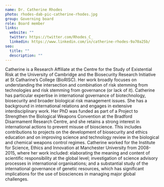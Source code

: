 ```yaml
---
name: Dr. Catherine Rhodes
photo: rhodes-dab-pic-catherine-rhodes.jpg
group: Governing board
role: Board member
links:
  website: ""
  twitter: https://twitter.com/Rhodes_C_
  linkedin: https://www.linkedin.com/in/catherine-rhodes-9a70a25b/
seo:
  title: ""
  description: ""
---
```


Catherine is a Research Affiliate at the Centre for the Study of Existential Risk at the University of Cambridge and the Biosecurity Research Initiative at St Catharine’s College (BioRISC). Her work broadly focuses on understanding the intersection and combination of risk stemming from technologies and risk stemming from governance (or lack of it). Catherine has particular expertise in international governance of biotechnology, biosecurity and broader biological risk management issues. She has a background in international relations and engages in extensive interdisciplinary work. Her PhD was funded as part of a Project to Strengthen the Biological Weapons Convention at the Bradford Disarmament Research Centre, and she retains a strong interest in international actions to prevent misuse of bioscience. This includes contributions to projects on the development of biosecurity and ethics education and on improving science and technology review in the biological and chemical weapons control regimes. Catherine worked for the Institute for Science, Ethics and Innovation at Manchester University from 2008-2015, where her work included: elaborating the meaning and content of scientific responsibility at the global level; investigation of science advisory processes in international organisations; and a substantial study of the international governance of genetic resources, which has significant implications for the use of biosciences in managing major global challenges.

